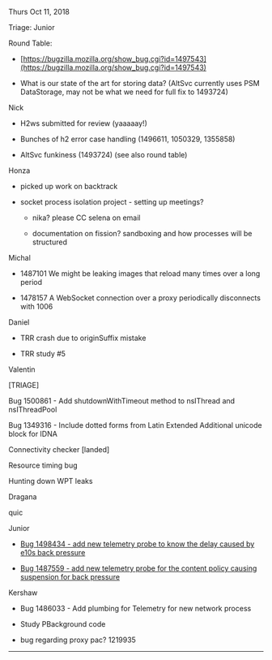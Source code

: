 
Thurs Oct 11, 2018

Triage: Junior

Round Table:

* [https://bugzilla.mozilla.org/show_bug.cgi?id=1497543](https://bugzilla.mozilla.org/show_bug.cgi?id=1497543)

* What is our state of the art for storing data? (AltSvc currently uses PSM DataStorage, may not be what we need for full fix to 1493724)

Nick

* H2ws submitted for review (yaaaaay!)

* Bunches of h2 error case handling (1496611, 1050329, 1355858)

* AltSvc funkiness (1493724) (see also round table)

Honza

* picked up work on backtrack

* socket process isolation project - setting up meetings?

    * nika? please CC selena on email

    * documentation on fission? sandboxing and how processes will be structured

Michal

* 1487101 We might be leaking images that reload many times over a long period

* 1478157 A WebSocket connection over a proxy periodically disconnects with 1006

Daniel

* TRR crash due to originSuffix mistake

* TRR study #5

Valentin

[TRIAGE]

Bug 1500861 - Add shutdownWithTimeout method to nsIThread and nsIThreadPool

Bug 1349316 - Include dotted forms from Latin Extended Additional unicode block for IDNA

Connectivity checker [landed]

Resource timing bug

Hunting down WPT leaks

Dragana

quic

Junior

* [Bug 1498434 - add new telemetry probe to know the delay caused by e10s back pressure](https://bugzilla.mozilla.org/show_bug.cgi?id=1498434)

* [Bug 1487559 - add new telemetry probe for the content policy causing suspension for back pressure](https://bugzilla.mozilla.org/show_bug.cgi?id=1487559)

Kershaw

* Bug 1486033 - Add plumbing for Telemetry for new network process

* Study PBackground code

* bug regarding proxy pac? 1219935

* * *
